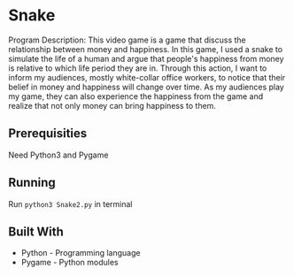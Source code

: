 # Snake

Program Description: This video game is a game that discuss the relationship
between money and happiness. In this game, I used a snake to simulate the 
life of a human and argue that people's happiness from money is relative 
to which life period they are in. Through this action, I want to 
inform my audiences, mostly white-collar office workers, to notice that 
their belief in money and happiness will change over time. As my audiences 
play my game, they can also experience the happiness from the game 
and realize that not only money can bring happiness to them.

## Prerequisities

Need Python3 and Pygame

## Running

Run `python3 Snake2.py` in terminal

## Built With

* Python - Programming language
* Pygame - Python modules